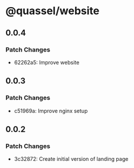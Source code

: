 # @quassel/website

## 0.0.4

### Patch Changes

- 62262a5: Improve website

## 0.0.3

### Patch Changes

- c51969a: Improve nginx setup

## 0.0.2

### Patch Changes

- 3c32872: Create initial version of landing page
